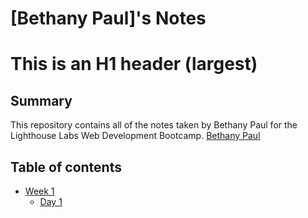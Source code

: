 # [Bethany Paul]'s Notes
# This is an H1 header (largest)
## Summary
This repository contains all of the notes taken by Bethany Paul for the Lighthouse Labs Web Development Bootcamp.
[Bethany Paul](https://github.com/JoelCodes)
## Table of contents
* [Week 1](/Week_1)
  * [Day 1](/Week_1/Day_1)